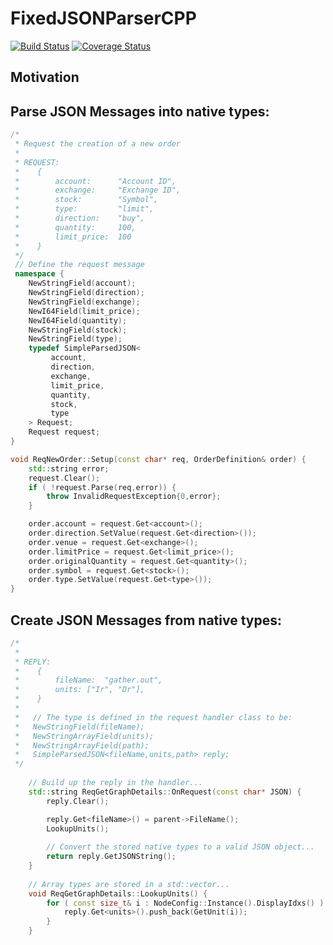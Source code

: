 # FixedJSONParserCPP

[![Build Status](https://travis-ci.org/Grauniad/FixedJSONParserCPP.svg?branch=master)](https://travis-ci.org/Grauniad/FixedJSONParserCPP)
[![Coverage Status](https://coveralls.io/repos/github/Grauniad/FixedJSONParserCPP/badge.svg?branch=master)](https://coveralls.io/github/Grauniad/FixedJSONParserCPP?branch=master)
## Motivation

## Parse JSON Messages into native types:
```c++
/*
 * Request the creation of a new order
 *
 * REQUEST:
 *    {
 *        account:      "Account ID",
 *        exchange:     "Exchange ID",
 *        stock:        "Symbol",
 *        type:         "limit",
 *        direction:    "buy",
 *        quantity:     100,
 *        limit_price:  100
 *    }
 */
 // Define the request message
 namespace {
    NewStringField(account);
    NewStringField(direction);
    NewStringField(exchange);
    NewI64Field(limit_price);
    NewI64Field(quantity);
    NewStringField(stock);
    NewStringField(type);
    typedef SimpleParsedJSON<
         account,
         direction,
         exchange,
         limit_price,
         quantity,
         stock,
         type
    > Request;
    Request request;
}

void ReqNewOrder::Setup(const char* req, OrderDefinition& order) {
    std::string error;
    request.Clear();
    if ( !request.Parse(req,error)) {
        throw InvalidRequestException{0,error};
    }

    order.account = request.Get<account>();
    order.direction.SetValue(request.Get<direction>());
    order.venue = request.Get<exchange>();
    order.limitPrice = request.Get<limit_price>();
    order.originalQuantity = request.Get<quantity>();
    order.symbol = request.Get<stock>();
    order.type.SetValue(request.Get<type>());
}
````
## Create JSON Messages from native types:
```c++
/*
 *
 * REPLY:
 *    {
 *        fileName:  "gather.out",
 *        units: ["Ir", "Dr"],
 *    }
 *
 *   // The type is defined in the request handler class to be:
 *   NewStringField(fileName);
 *   NewStringArrayField(units);
 *   NewStringArrayField(path);
 *   SimpleParsedJSON<fileName,units,path> reply;
 */
   
    // Build up the reply in the handler...
    std::string ReqGetGraphDetails::OnRequest(const char* JSON) {
        reply.Clear();

        reply.Get<fileName>() = parent->FileName();
        LookupUnits();
        
        // Convert the stored native types to a valid JSON object...
        return reply.GetJSONString();
    }
    
    // Array types are stored in a std::vector...
    void ReqGetGraphDetails::LookupUnits() {
        for ( const size_t& i : NodeConfig::Instance().DisplayIdxs() ) {
            reply.Get<units>().push_back(GetUnit(i));
        }
    }
 ```
